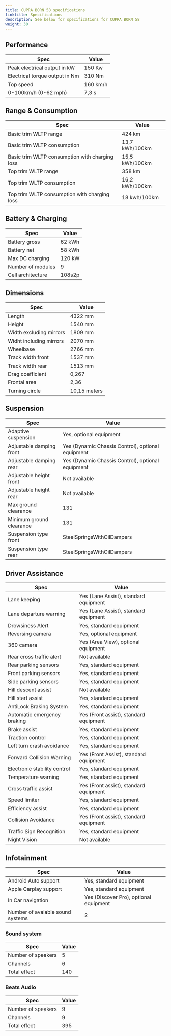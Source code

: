 ```yaml
---
title: CUPRA BORN 58 specifications
linktitle: Specifications
description: See below for specifications for CUPRA BORN 58
weight: 30
---
```


## Performance

|Spec|Value|
|----|-----|
|Peak electrical output in kW|150 Kw|
|Electrical torque output in Nm|310 Nm|
|Top speed|160 km/h|
|0-100km/h (0-62 mph)|7,3 s|



## Range & Consumption

|Spec|Value|
|----|-----|
|Basic trim WLTP range|424 km|
|Basic trim WLTP consumption|13,7 kWh/100km|
|Basic trim WLTP consumption with charging loss|15,5 kWh/100km|
|Top trim WLTP range|358 km|
|Top trim WLTP consumption|16,2 kWh/100km|
|Top trim WLTP consumption with charging loss|18 kwh/100km|



## Battery & Charging

|Spec|Value|
|----|-----|
|Battery gross|62 kWh|
|Battery net|58 kWh|
|Max DC charging|120 kW|
|Number of modules|9|
|Cell architecture|108s2p|



## Dimensions

|Spec|Value|
|----|-----|
|Length|4322 mm|
|Height|1540 mm|
|Width excluding mirrors|1809 mm|
|Widht including mirrors|2070 mm|
|Wheelbase|2766 mm|
|Track width front|1537 mm|
|Track width rear|1513 mm|
|Drag coefficient|0,267|
|Frontal area|2,36|
|Turning circle|10,15 meters|

## Suspension

|Spec|Value|
|----|-----|
|Adaptive suspension|Yes, optional equipment|
|Adjustable damping front|Yes (Dynamic Chassis Control), optional equipment|
|Adjustable damping rear|Yes (Dynamic Chassis Control), optional equipment|
|Adjustable height front|Not available|
|Adjustable height rear|Not available|
|Max ground clearance|131|
|Minimum ground clearance|131|
|Suspension type front|SteelSpringsWithOilDampers|
|Suspension type rear|SteelSpringsWithOilDampers|

## Driver Assistance

|Spec|Value|
|----|-----|
|Lane keeping|Yes (Lane Assist), standard equipment|
|Lane departure warning|Yes (Lane Assist), standard equipment|
|Drowsiness Alert|Yes, standard equipment|
|Reversing camera|Yes, optional equipment|
|360 camera|Yes (Area View), optional equipment|
|Rear cross traffic alert|Not available|
|Rear parking sensors|Yes, standard equipment|
|Front parking sensors|Yes, standard equipment|
|Side parking sensors|Yes, standard equipment|
|Hill descent assist|Not available|
|Hill start assist|Yes, standard equipment|
|AntiLock Braking System|Yes, standard equipment|
|Automatic emergency braking|Yes (Front assist), standard equipment|
|Brake assist|Yes, standard equipment|
|Traction control|Yes, standard equipment|
|Left turn crash avoidance|Yes, standard equipment|
|Forward Collision Warning|Yes (Front Assist), standard equipment|
|Electronic stability control|Yes, standard equipment|
|Temperature warning|Yes, standard equipment|
|Cross traffic assist|Yes (Front assist), standard equipment|
|Speed limiter|Yes, standard equipment|
|Efficiency assist|Yes, standard equipment|
|Collision Avoidance|Yes (Front assist), standard equipment|
|Traffic Sign Recognition|Yes, standard equipment|
|Night Vision|Not available|

## Infotainment

|Spec|Value|
|----|-----|
|Android Auto support|Yes, standard equipment|
|Apple Carplay support|Yes, standard equipment|
|In Car navigation|Yes (Discover Pro), optional equipment|
|Number of avaiable sound systems|2|

### Sound system

|Spec|Value|
|----|-----|
|Number of speakers|5|
|Channels|6|
|Total effect|140|

### Beats Audio

|Spec|Value|
|----|-----|
|Number of speakers|9|
|Channels|9|
|Total effect|395|
